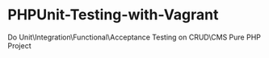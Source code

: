 # PHPUnit-Testing-with-Vagrant
Do Unit\Integration\Functional\Acceptance Testing on CRUD\CMS Pure PHP Project
